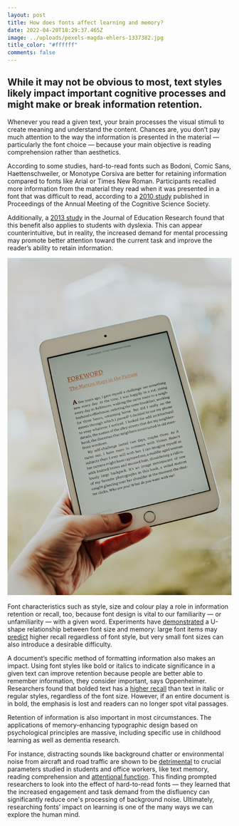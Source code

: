 ```yaml
---
layout: post
title: How does fonts affect learning and memory?
date: 2022-04-20T18:29:37.465Z
image: ../uploads/pexels-magda-ehlers-1337382.jpg
title_color: "#ffffff"
comments: false
---
```

<!--StartFragment-->

## While it may not be obvious to most, text styles likely impact important cognitive processes and might make or break information retention.

Whenever you read a given text, your brain processes the visual stimuli to create meaning and understand the content. Chances are, you don’t pay much attention to the way the information is presented in the material — particularly the font choice — because your main objective is reading comprehension rather than aesthetics.

According to some studies, hard-to-read fonts such as Bodoni, Comic Sans, Haettenschweiler, or Monotype Corsiva are better for retaining information compared to fonts like Arial or Times New Roman. Participants recalled more information from the material they read when it was presented in a font that was difficult to read, according to a [2010 study](https://escholarship.org/uc/item/4wd1s7hj) published in Proceedings of the Annual Meeting of the Cognitive Science Society.

Additionally, a [2013 study](https://www.tandfonline.com/doi/abs/10.1080/00220671.2012.736430) in the Journal of Education Research found that this benefit also applies to students with dyslexia. This can appear counterintuitive, but in reality, the increased demand for mental processing may promote better attention toward the current task and improve the reader’s ability to retain information. 

![](../uploads/pexels-lisa-fotios-3806168.jpg)

Font characteristics such as style, size and colour play a role in information retention or recall, too, because font design is vital to our familiarity — or unfamiliarity — with a given word. Experiments have [demonstrated](https://link.springer.com/article/10.3758/s13421-018-0816-6) a U-shape relationship between font size and memory: large font items may [predict](https://pubmed.ncbi.nlm.nih.gov/26513175/) higher recall regardless of font style, but very small font sizes can also introduce a desirable difficulty.

A document’s specific method of formatting information also makes an impact. Using font styles like bold or italics to indicate significance in a given text can improve retention because people are better able to remember information, they consider important, says Oppenheimer. Researchers found that bolded text has a [higher recall](https://pubmed.ncbi.nlm.nih.gov/26513175/) than text in italic or regular styles, regardless of the font size. However, if an entire document is in bold, the emphasis is lost and readers can no longer spot vital passages.

Retention of information is also important in most circumstances. The applications of memory-enhancing typographic design based on psychological principles are massive, including specific use in childhood learning as well as dementia research.

For instance, distracting sounds like background chatter or environmental noise from aircraft and road traffic are shown to be [detrimental](https://www.frontiersin.org/articles/10.3389/fpsyg.2016.01196/full) to crucial parameters studied in students and office workers, like text memory, reading comprehension and [attentional function](https://hqlo.biomedcentral.com/articles/10.1186/s12955-020-01485-y). This finding prompted researchers to look into the effect of hard-to-read fonts — they learned that the increased engagement and task demand from the disfluency can significantly reduce one's processing of background noise. Ultimately, researching fonts’ impact on learning is one of the many ways we can explore the human mind.

<!--EndFragment-->